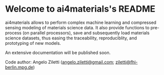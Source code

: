 Welcome to ai4materials's README
========================================


ai4materials allows to perform complex machine learning and compressed sensing modeling of materials science data. It also
provide functions to pre-process (on parallel processors), save and subsequently load materials science datasets,
thus easing the traceability, reproduciblity, and prototyping of new models.

An extensive documentation will be published soon.

Code author: Angelo Ziletti (angelo.ziletti@gmail.com; ziletti@fhi-berlin.mpg.de)

